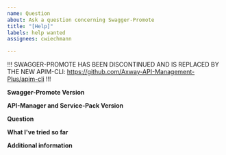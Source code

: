 ```yaml
---
name: Question
about: Ask a question concerning Swagger-Promote
title: "[Help]"
labels: help wanted
assignees: cwiechmann

---
```


!!! 
SWAGGER-PROMOTE HAS BEEN DISCONTINUED AND IS REPLACED BY THE NEW APIM-CLI: https://github.com/Axway-API-Management-Plus/apim-cli
!!!

**Swagger-Promote Version**


**API-Manager and Service-Pack Version**


**Question**


**What I've tried so far**


**Additional information**
